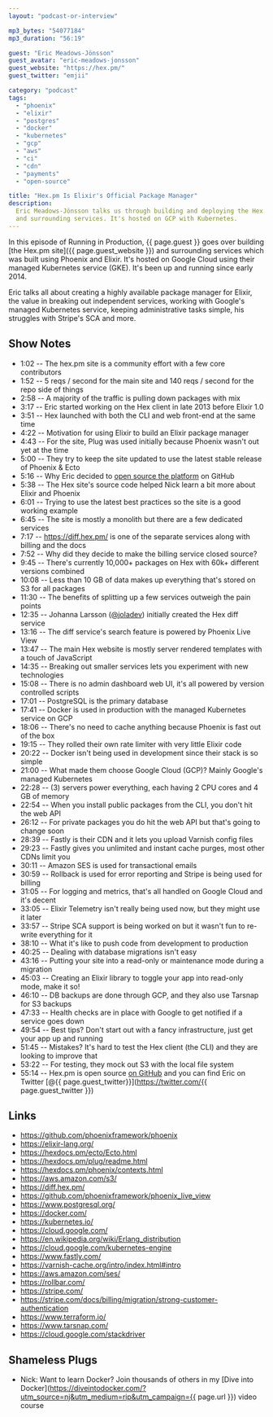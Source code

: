 ```yaml
---
layout: "podcast-or-interview"

mp3_bytes: "54077184"
mp3_duration: "56:19"

guest: "Eric Meadows-Jönsson"
guest_avatar: "eric-meadows-jonsson"
guest_website: "https://hex.pm/"
guest_twitter: "emjii"

category: "podcast"
tags:
  - "phoenix"
  - "elixir"
  - "postgres"
  - "docker"
  - "kubernetes"
  - "gcp"
  - "aws"
  - "ci"
  - "cdn"
  - "payments"
  - "open-source"

title: "Hex.pm Is Elixir's Official Package Manager"
description:
  Eric Meadows-Jönsson talks us through building and deploying the Hex.pm site
  and surrounding services. It's hosted on GCP with Kubernetes.
---
```


In this episode of Running in Production, {{ page.guest }} goes over building
[the Hex.pm site]({{ page.guest_website }}) and surrounding services which was
built using Phoenix and Elixir. It's hosted on Google Cloud using their managed
Kubernetes service (GKE). It's been up and running since early 2014.

Eric talks all about creating a highly available package manager for Elixir,
the value in breaking out independent services, working with Google's managed
Kubernetes service, keeping administrative tasks simple, his struggles with
Stripe's SCA and more.

## Show Notes

- 1:02 -- The hex.pm site is a community effort with a few core contributors
- 1:52 -- 5 reqs / second for the main site and 140 reqs / second for the repo side of things
- 2:58 -- A majority of the traffic is pulling down packages with mix
- 3:17 -- Eric started working on the Hex client in late 2013 before Elixir 1.0
- 3:51 -- Hex launched with both the CLI and web front-end at the same time
- 4:22 -- Motivation for using Elixir to build an Elixir package manager
- 4:43 -- For the site, Plug was used initially because Phoenix wasn't out yet at the time
- 5:00 -- They try to keep the site updated to use the latest stable release of Phoenix & Ecto
- 5:16 -- Why Eric decided to [open source the platform](https://github.com/hexpm/hexpm) on GitHub
- 5:38 -- The Hex site's source code helped Nick learn a bit more about Elixir and Phoenix
- 6:01 -- Trying to use the latest best practices so the site is a good working example
- 6:45 -- The site is mostly a monolith but there are a few dedicated services 
- 7:17 -- <https://diff.hex.pm/> is one of the separate services along with billing and the docs
- 7:52 -- Why did they decide to make the billing service closed source?
- 9:45 -- There's currently 10,000+ packages on Hex with 60k+ different versions combined
- 10:08 -- Less than 10 GB of data makes up everything that's stored on S3 for all packages
- 11:30 -- The benefits of splitting up a few services outweigh the pain points
- 12:35 -- Johanna Larsson ([@joladev](https://twitter.com/joladev)) initially created the Hex diff service
- 13:16 -- The diff service's search feature is powered by Phoenix Live View
- 13:47 -- The main Hex website is mostly server rendered templates with a touch of JavaScript
- 14:35 -- Breaking out smaller services lets you experiment with new technologies
- 15:08 -- There is no admin dashboard web UI, it's all powered by version controlled scripts
- 17:01 -- PostgreSQL is the primary database
- 17:41 -- Docker is used in production with the managed Kubernetes service on GCP
- 18:06 -- There's no need to cache anything because Phoenix is fast out of the box 
- 19:15 -- They rolled their own rate limiter with very little Elixir code
- 20:22 -- Docker isn't being used in development since their stack is so simple
- 21:00 -- What made them choose Google Cloud (GCP)? Mainly Google's managed Kubernetes
- 22:28 -- (3) servers power everything, each having 2 CPU cores and 4 GB of memory
- 22:54 -- When you install public packages from the CLI, you don't hit the web API
- 26:12 -- For private packages you do hit the web API but that's going to change soon
- 28:39 -- Fastly is their CDN and it lets you upload Varnish config files
- 29:23 -- Fastly gives you unlimited and instant cache purges, most other CDNs limit you
- 30:11 -- Amazon SES is used for transactional emails
- 30:59 -- Rollback is used for error reporting and Stripe is being used for billing
- 31:05 -- For logging and metrics, that's all handled on Google Cloud and it's decent 
- 33:05 -- Elixir Telemetry isn't really being used now, but they might use it later
- 33:57 -- Stripe SCA support is being worked on  but it wasn't fun to re-write everything for it
- 38:10 -- What it's like to push code from development to production
- 40:25 -- Dealing with database migrations isn't easy
- 43:16 -- Putting your site into a read-only or maintenance mode during a migration
- 45:03 -- Creating an Elixir library to toggle your app into read-only mode, make it so!
- 46:10 -- DB backups are done through GCP, and they also use Tarsnap for S3 backups
- 47:33 -- Health checks are in place with Google to get notified if a service goes down
- 49:54 -- Best tips? Don't start out with a fancy infrastructure, just get your app up and running
- 51:45 -- Mistakes? It's hard to test the Hex client (the CLI) and they are looking to improve that
- 53:22 -- For testing, they mock out S3 with the local file system
- 55:14 -- Hex.pm is open source [on GitHub](https://github.com/hexpm) and you can find Eric on Twitter [@{{ page.guest_twitter}}](https://twitter.com/{{ page.guest_twitter }})

## Links

- <https://github.com/phoenixframework/phoenix>
- <https://elixir-lang.org/>
- <https://hexdocs.pm/ecto/Ecto.html>
- <https://hexdocs.pm/plug/readme.html>
- <https://hexdocs.pm/phoenix/contexts.html>
- <https://aws.amazon.com/s3/>
- <https://diff.hex.pm/>
- <https://github.com/phoenixframework/phoenix_live_view>
- <https://www.postgresql.org/>
- <https://docker.com/>
- <https://kubernetes.io/>
- <https://cloud.google.com/>
- <https://en.wikipedia.org/wiki/Erlang_distribution>
- <https://cloud.google.com/kubernetes-engine>
- <https://www.fastly.com/>
- <https://varnish-cache.org/intro/index.html#intro>
- <https://aws.amazon.com/ses/>
- <https://rollbar.com/>
- <https://stripe.com/>
- <https://stripe.com/docs/billing/migration/strong-customer-authentication>
- <https://www.terraform.io/>
- <https://www.tarsnap.com/>
- <https://cloud.google.com/stackdriver>

## Shameless Plugs

- Nick: Want to learn Docker? Join thousands of others in my
  [Dive into Docker](https://diveintodocker.com/?utm_source=nj&utm_medium=rip&utm_campaign={{ page.url }})
  video course
